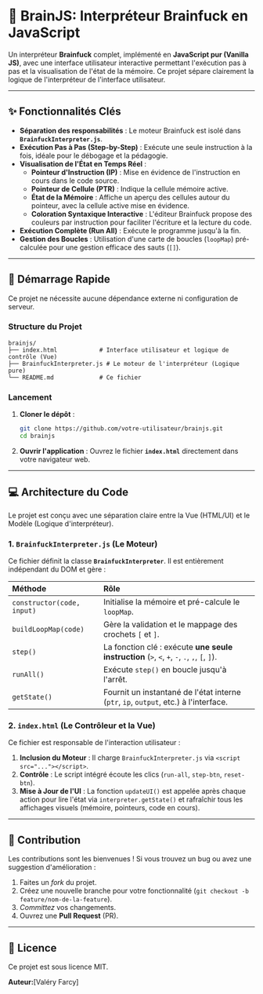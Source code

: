 # 🧠 BrainJS: Interpréteur Brainfuck en JavaScript

Un interpréteur **Brainfuck** complet, implémenté en **JavaScript pur (Vanilla JS)**, avec une interface utilisateur interactive permettant l'exécution pas à pas et la visualisation de l'état de la mémoire. Ce projet sépare clairement la logique de l'interpréteur de l'interface utilisateur.

-----

## ✨ Fonctionnalités Clés

  * **Séparation des responsabilités** : Le moteur Brainfuck est isolé dans **`BrainfuckInterpreter.js`**.
  * **Exécution Pas à Pas (Step-by-Step)** : Exécute une seule instruction à la fois, idéale pour le débogage et la pédagogie.
  * **Visualisation de l'État en Temps Réel** :
      * **Pointeur d'Instruction (IP)** : Mise en évidence de l'instruction en cours dans le code source.
      * **Pointeur de Cellule (PTR)** : Indique la cellule mémoire active.
      * **État de la Mémoire** : Affiche un aperçu des cellules autour du pointeur, avec la cellule active mise en évidence.
    * **Coloration Syntaxique Interactive** : L'éditeur Brainfuck propose des couleurs par instruction pour faciliter l'écriture et la lecture du code.
  * **Exécution Complète (Run All)** : Exécute le programme jusqu'à la fin.
  * **Gestion des Boucles** : Utilisation d'une carte de boucles (`loopMap`) pré-calculée pour une gestion efficace des sauts (`[]`).

-----

## 🚀 Démarrage Rapide

Ce projet ne nécessite aucune dépendance externe ni configuration de serveur.

### Structure du Projet

```
brainjs/
├── index.html            # Interface utilisateur et logique de contrôle (Vue)
├── BrainfuckInterpreter.js # Le moteur de l'interpréteur (Logique pure)
└── README.md             # Ce fichier
```

### Lancement

1.  **Cloner le dépôt** :
    ```bash
    git clone https://github.com/votre-utilisateur/brainjs.git
    cd brainjs
    ```
2.  **Ouvrir l'application** :
    Ouvrez le fichier **`index.html`** directement dans votre navigateur web.

-----

## 💻 Architecture du Code

Le projet est conçu avec une séparation claire entre la Vue (HTML/UI) et le Modèle (Logique d'interpréteur).

### 1\. `BrainfuckInterpreter.js` (Le Moteur)

Ce fichier définit la classe **`BrainfuckInterpreter`**. Il est entièrement indépendant du DOM et gère :

| Méthode | Rôle |
| :--- | :--- |
| `constructor(code, input)` | Initialise la mémoire et pré-calcule le `loopMap`. |
| `buildLoopMap(code)` | Gère la validation et le mappage des crochets `[` et `]`. |
| `step()` | La fonction clé : exécute **une seule instruction** (`>`, `<`, `+`, `-`, `.`, `,`, `[`, `]`). |
| `runAll()` | Exécute `step()` en boucle jusqu'à l'arrêt. |
| `getState()` | Fournit un instantané de l'état interne (`ptr`, `ip`, `output`, etc.) à l'interface. |

### 2\. `index.html` (Le Contrôleur et la Vue)

Ce fichier est responsable de l'interaction utilisateur :

1.  **Inclusion du Moteur** : Il charge `BrainfuckInterpreter.js` via `<script src="..."></script>`.
2.  **Contrôle** : Le script intégré écoute les clics (`run-all`, `step-btn`, `reset-btn`).
3.  **Mise à Jour de l'UI** : La fonction `updateUI()` est appelée après chaque action pour lire l'état via `interpreter.getState()` et rafraîchir tous les affichages visuels (mémoire, pointeurs, code en cours).

-----

## 🤝 Contribution

Les contributions sont les bienvenues \! Si vous trouvez un bug ou avez une suggestion d'amélioration :

1.  Faites un *fork* du projet.
2.  Créez une nouvelle branche pour votre fonctionnalité (`git checkout -b feature/nom-de-la-feature`).
3.  *Committez* vos changements.
4.  Ouvrez une **Pull Request** (PR).

-----

## 📜 Licence

Ce projet est sous licence MIT.

**Auteur:**[Valéry Farcy]
